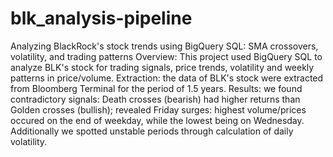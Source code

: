 # blk_analysis-pipeline
Analyzing BlackRock's stock trends using BigQuery SQL: SMA crossovers, volatility, and trading patterns
Overview: This project used BigQuery SQL to analyze BLK's stock for trading signals, price trends, volatility and weekly patterns in price/volume. 
Extraction: the data of BLK's stock were extracted from Bloomberg Terminal for the period of 1.5 years.
Results: we found contradictory signals: Death crosses (bearish) had higher returns than Golden crosses (bullish); revealed Friday surges: highest volume/prices occured on the end of weekday, while the lowest being on Wednesday. Additionally we spotted unstable periods through calculation of daily volatility. 
